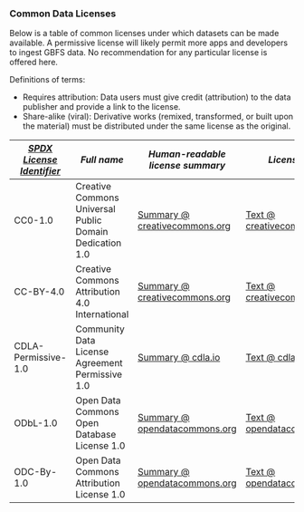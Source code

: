 ### Common Data Licenses

Below is a table of common licenses under which datasets can be made available. A permissive license will likely permit more apps and developers to ingest GBFS data. No recommendation for any particular license is offered here.

Definitions of terms:
- Requires attribution: Data users must give credit (attribution) to the data publisher and provide a link to the license.
- Share-alike (viral): Derivative works (remixed, transformed, or built upon the material) must be distributed under the same license as the original.

| *[SPDX License Identifier](https://spdx.org/licenses/)* | *Full name*                                           | *Human-readable license summary*                                                      | *License text*                                                | *Requires attribution* | *Share-alike (viral)* |
|-------------------|-----------------------------------------------------|--------------------------------------------------------------|-------------------------------------------------------------|----------------------|---------------------|
| CC0-1.0           | Creative Commons Universal Public Domain Dedication 1.0 | [Summary @ creativecommons.org](https://creativecommons.org/publicdomain/zero/1.0/)           | [Text @ creativecommons.org](https://creativecommons.org/publicdomain/zero/1.0/legalcode) | No                   | No                  |
| CC-BY-4.0	         | Creative Commons Attribution 4.0 International      | [Summary @ creativecommons.org](https://creativecommons.org/licenses/by/4.0/)                 | [Text @ creativecommons.org](https://creativecommons.org/licenses/by/4.0/legalcode)       | Yes                  | No                  |
| CDLA-Permissive-1.0	   | Community Data License Agreement Permissive 1.0                    | [Summary @ cdla.io](https://cdla.io/)                                             | [Text @ cdla.io](https://cdla.io/permissive-1-0/)                             | Yes                  | No                  |
| ODbL-1.0              | Open Data Commons Open Database License 1.0             | [Summary @ opendatacommons.org](https://opendatacommons.org/licenses/odbl/summary/index.html) | [Text @ opendatacommons.org](https://www.opendatacommons.org/licenses/odbl/1.0/)          | Yes                  | Yes                 |
| ODC-By-1.0	            | Open Data Commons Attribution License 1.0           | [Summary @ opendatacommons.org](https://opendatacommons.org/licenses/by/summary/index.html)   | [Text @ opendatacommons.org](https://www.opendatacommons.org/licenses/by/1.0/)            | Yes                  | No                  |